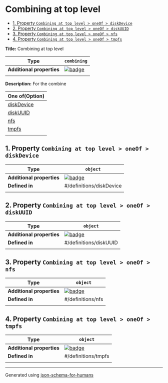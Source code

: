 # Combining at top level

- [1. Property `Combining at top level > oneOf > diskDevice`](#oneOf_i0)
- [2. Property `Combining at top level > oneOf > diskUUID`](#oneOf_i1)
- [3. Property `Combining at top level > oneOf > nfs`](#oneOf_i2)
- [4. Property `Combining at top level > oneOf > tmpfs`](#oneOf_i3)

**Title:** Combining at top level

| Type                      | `combining`                                                                                                         |
| ------------------------- | ------------------------------------------------------------------------------------------------------------------- |
| **Additional properties** | [![badge](https://img.shields.io/badge/Any+type-allowed-green)](# "Additional Properties of any type are allowed.") |
|                           |                                                                                                                     |

**Description:** For the combine

| One of(Option)          |
| ----------------------- |
| [diskDevice](#oneOf_i0) |
| [diskUUID](#oneOf_i1)   |
| [nfs](#oneOf_i2)        |
| [tmpfs](#oneOf_i3)      |
|                         |

## <a name="oneOf_i0"></a>1. Property `Combining at top level > oneOf > diskDevice`

| Type                      | `object`                                                                                                            |
| ------------------------- | ------------------------------------------------------------------------------------------------------------------- |
| **Additional properties** | [![badge](https://img.shields.io/badge/Any+type-allowed-green)](# "Additional Properties of any type are allowed.") |
| **Defined in**            | #/definitions/diskDevice                                                                                            |
|                           |                                                                                                                     |

## <a name="oneOf_i1"></a>2. Property `Combining at top level > oneOf > diskUUID`

| Type                      | `object`                                                                                                            |
| ------------------------- | ------------------------------------------------------------------------------------------------------------------- |
| **Additional properties** | [![badge](https://img.shields.io/badge/Any+type-allowed-green)](# "Additional Properties of any type are allowed.") |
| **Defined in**            | #/definitions/diskUUID                                                                                              |
|                           |                                                                                                                     |

## <a name="oneOf_i2"></a>3. Property `Combining at top level > oneOf > nfs`

| Type                      | `object`                                                                                                            |
| ------------------------- | ------------------------------------------------------------------------------------------------------------------- |
| **Additional properties** | [![badge](https://img.shields.io/badge/Any+type-allowed-green)](# "Additional Properties of any type are allowed.") |
| **Defined in**            | #/definitions/nfs                                                                                                   |
|                           |                                                                                                                     |

## <a name="oneOf_i3"></a>4. Property `Combining at top level > oneOf > tmpfs`

| Type                      | `object`                                                                                                            |
| ------------------------- | ------------------------------------------------------------------------------------------------------------------- |
| **Additional properties** | [![badge](https://img.shields.io/badge/Any+type-allowed-green)](# "Additional Properties of any type are allowed.") |
| **Defined in**            | #/definitions/tmpfs                                                                                                 |
|                           |                                                                                                                     |

----------------------------------------------------------------------------------------------------------------------------
Generated using [json-schema-for-humans](https://github.com/coveooss/json-schema-for-humans)